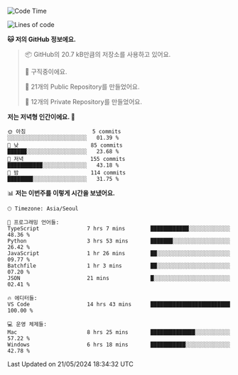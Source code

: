   <!--START_SECTION:waka-->
![Code Time](http://img.shields.io/badge/Code%20Time-590%20hrs%2054%20mins-blue)

![Lines of code](https://img.shields.io/badge/%EC%A0%80%EB%8A%94%20%EC%97%AC%ED%83%9C%EA%B9%8C%EC%A7%80%20-274.6%20thousand%20%EC%A4%84%EC%9D%98%20%EC%BD%94%EB%93%9C%EB%A5%BC%20%EC%9E%91%EC%84%B1%ED%96%88%EC%96%B4%EC%9A%94.-blue)

**🐱 저의 GitHub 정보에요.** 

> 📦 GitHub의 20.7 kB만큼의 저장소를 사용하고 있어요. 
 > 
> 💼 구직중이에요.
 > 
> 📜 21개의 Public Repository를 만들었어요. 
 > 
> 🔑 12개의 Private Repository를 만들었어요. 
 > 
**저는 저녁형 인간이에요. 🦉** 

```text
🌞 아침                     5 commits           ░░░░░░░░░░░░░░░░░░░░░░░░░   01.39 % 
🌆 낮　                     85 commits          ██████░░░░░░░░░░░░░░░░░░░   23.68 % 
🌃 저녁                     155 commits         ███████████░░░░░░░░░░░░░░   43.18 % 
🌙 밤　                     114 commits         ████████░░░░░░░░░░░░░░░░░   31.75 % 
```


📊 **저는 이번주를 이렇게 시간을 보냈어요.** 

```text
🕑︎ Timezone: Asia/Seoul

💬 프로그래밍 언어들: 
TypeScript               7 hrs 7 mins        ████████████░░░░░░░░░░░░░   48.36 % 
Python                   3 hrs 53 mins       ███████░░░░░░░░░░░░░░░░░░   26.42 % 
JavaScript               1 hr 26 mins        ██░░░░░░░░░░░░░░░░░░░░░░░   09.77 % 
Batchfile                1 hr 3 mins         ██░░░░░░░░░░░░░░░░░░░░░░░   07.20 % 
JSON                     21 mins             █░░░░░░░░░░░░░░░░░░░░░░░░   02.41 % 

🔥 에디터들: 
VS Code                  14 hrs 43 mins      █████████████████████████   100.00 % 

💻 운영 체제들: 
Mac                      8 hrs 25 mins       ██████████████░░░░░░░░░░░   57.22 % 
Windows                  6 hrs 18 mins       ███████████░░░░░░░░░░░░░░   42.78 % 
```


 Last Updated on 21/05/2024 18:34:32 UTC
<!--END_SECTION:waka-->
